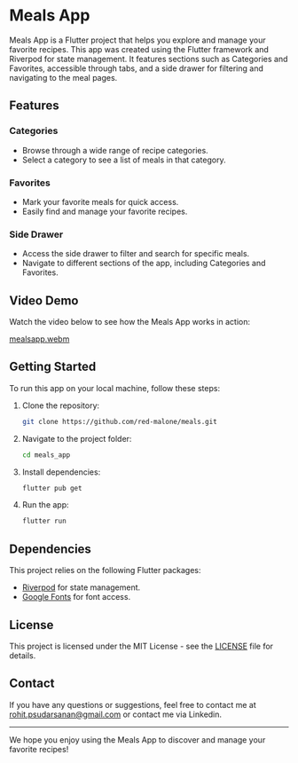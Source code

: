 # Meals App

Meals App is a Flutter project that helps you explore and manage your favorite recipes. This app was created using the Flutter framework and Riverpod for state management. It features sections such as Categories and Favorites, accessible through tabs, and a side drawer for filtering and navigating to the meal pages.

## Features

### Categories
- Browse through a wide range of recipe categories.
- Select a category to see a list of meals in that category.

### Favorites
- Mark your favorite meals for quick access.
- Easily find and manage your favorite recipes.

### Side Drawer
- Access the side drawer to filter and search for specific meals.
- Navigate to different sections of the app, including Categories and Favorites.

## Video Demo

Watch the video below to see how the Meals App works in action:

[mealsapp.webm](https://github.com/red-malone/meals/assets/96327578/f92fc693-5c25-4155-99b0-a232189563a6)

## Getting Started

To run this app on your local machine, follow these steps:

1. Clone the repository:

   ```bash
   git clone https://github.com/red-malone/meals.git
   ```

2. Navigate to the project folder:

   ```bash
   cd meals_app
   ```

3. Install dependencies:

   ```bash
   flutter pub get
   ```

4. Run the app:

   ```bash
   flutter run
   ```

## Dependencies

This project relies on the following Flutter packages:

- [Riverpod](https://pub.dev/packages/riverpod) for state management.
- [Google Fonts](https://pub.dev/packages/google_fonts) for font access.

## License

This project is licensed under the MIT License - see the [LICENSE](LICENSE) file for details.

## Contact

If you have any questions or suggestions, feel free to contact me at rohit.psudarsanan@gmail.com or contact me via Linkedin.

---

We hope you enjoy using the Meals App to discover and manage your favorite recipes!
